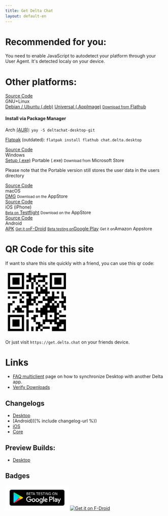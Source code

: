 ```yaml
---
title: Get Delta Chat
layout: default-en
---
```




<!-- GENERATED FILE -- DO NOT EDIT -->



<div class="download-content">
    <h1>Recommended for you:</h1>
    <div id="recommend"></div>
    <noscript>You need to enable JavaScript to autodetect your platform through your User Agent. It's detected localy on your device.</noscript>
    <h1>Other platforms:</h1>
    <div id="boxes">
        <div class="box" id="linux">
            <a href="https://github.com/deltachat/deltachat-desktop" class="source-link">Source Code</a>
            <div class="title">GNU+Linux</div>
            <div class="buttons">
                <a href="https://download.delta.chat/desktop/DeltaChat.stable.amd64.deb" class="big-button">Debian / Ubuntu (.deb)</a>
                <a href="https://download.delta.chat/desktop/DeltaChat.stable.AppImage" class="big-button">Universal (.AppImage)</a>
                <a href="https://flathub.org/apps/details/chat.delta.desktop" class="soon"><small>Download from</small> Flathub</a>
            </div>
            <h4>Install via Package Manager</h4>
            <p>
                Arch <a href="https://aur.archlinux.org/packages/deltachat-desktop-git/">(AUR)</a>:
                <code>yay -S deltachat-desktop-git</code>
            </p>
            <p>
                <a href="https://flathub.org/apps/details/chat.delta.desktop">Flatpak</a> (outdated):
                <code>flatpak install flathub chat.delta.desktop</code>
            </p>
        </div>
        <div class="box" id="windows">
            <a href="https://github.com/deltachat/deltachat-desktop" class="source-link">Source Code</a>
            <div class="title">Windows</div>
            <div class="buttons">
                <a href="https://download.delta.chat/desktop/DeltaChat.stable.setup.exe" class="big-button">Setup (.exe)</a>
                <a class="soon big-button">Portable (.exe)</a>
                <a class="soon"><small>Download from</small> Microsoft Store</a>
            </div>
            <p>Please note that the Portable version still stores the user data in the users directory</p>
        </div>
        <div class="box" id="osx">
            <a href="https://github.com/deltachat/deltachat-desktop" class="source-link">Source Code</a>
            <div class="title">macOS</div>
            <div class="buttons">
                <a href="https://download.delta.chat/desktop/DeltaChat.stable.dmg" class="big-button">DMG</a>
                <a class="soon"><small>Download on the</small> AppStore</a>
            </div>
        </div>
        <div class="box" id="ios">
            <a href="https://github.com/deltachat/deltachat-ios" class="source-link">Source Code</a>
            <div class="title">iOS (iPhone)</div>
            <div class="buttons">
                <a href="https://testflight.apple.com/join/uEMc1NxS"><small>Beta on</small> Testflight</a>
                <a class="soon"><small>Download on the</small> AppStore</a>
            </div>
        </div>
        <div class="box" id="android">
            <a href="https://github.com/deltachat/deltachat-android" class="source-link">Source Code</a>
            <div class="title">Android</div>
            <div class="buttons">
                <a href="https://github.com/deltachat/deltachat-android/releases/download/preview-v0.950.0/deltachat-gplay-release-0.950.0.apk" class="big-button">APK</a>
                <a href="https://f-droid.org/app/com.b44t.messenger"><small>Get it on</small>F-Droid</a>
                <a href="https://play.google.com/store/apps/details?id=chat.delta"><small>Beta testing on</small>Google Play</a>
                <a class="soon"><small>Get it on</small>Amazon Appstore</a>
            </div>
        </div>
    </div>
</div>
<script src="../assets/js/logic.js"></script>

# QR Code for this site
If want to share this site quickly with a friend, you can use this qr code:

<img style="float: center" src="../assets/home/get.delta.chat.png" alt="Qr code for https://get.delta.chat" width="200" />

Or just visit `https://get.delta.chat` on your friends device.


# Links

* [FAQ multiclient](help#multiclient) page on how to synchronize Desktop with another Delta app. 
* [Verify Downloads](verify_downloads.html)

## Changelogs

* [Desktop](https://github.com/deltachat/deltachat-desktop/blob/master/CHANGELOG.md)
* [Android]({% include changelog-url %})
* [iOS](https://github.com/deltachat/deltachat-ios/blob/master/CHANGELOG.md)
* [Core](https://github.com/deltachat/deltachat-core-rust/blob/master/CHANGELOG.md)

## Preview Builds:
* [Desktop](https://download.delta.chat/desktop/preview/)

## Badges

[<img src="../assets/home/get-it-on-gplay-beta.png" alt="Beta testing on Google Play" width="200" />](https://play.google.com/store/apps/details?id=chat.delta)
[<img src="../assets/home/get-it-on-fdroid.png" alt="Get it on F-Droid" width="200" />](https://f-droid.org/app/com.b44t.messenger)
<!--
<img src="../assets/home/get-it-on-ios.png" alt="Download on Apple AppStore" width="200" style="float:right; filter: opacity(.3) grayscale(100%);" />
-->